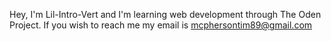 Hey, I'm Lil-Intro-Vert and I'm learning web development through The Oden Project.
If you wish to reach me my email is mcphersontim89@gmail.com
